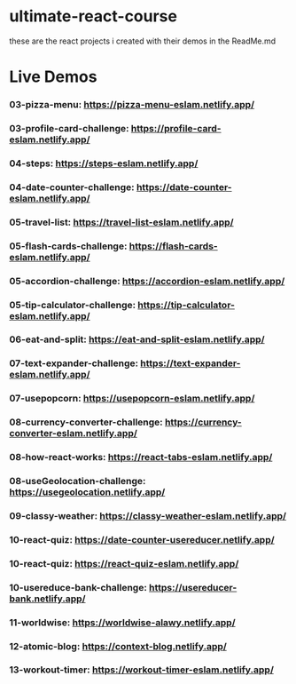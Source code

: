 # ultimate-react-course
these are the react projects i created with their demos in the ReadMe.md

# Live Demos
### 03-pizza-menu: https://pizza-menu-eslam.netlify.app/
### 03-profile-card-challenge: https://profile-card-eslam.netlify.app/
### 04-steps: https://steps-eslam.netlify.app/
### 04-date-counter-challenge: https://date-counter-eslam.netlify.app/
### 05-travel-list: https://travel-list-eslam.netlify.app/
### 05-flash-cards-challenge: https://flash-cards-eslam.netlify.app/
### 05-accordion-challenge: https://accordion-eslam.netlify.app/
### 05-tip-calculator-challenge: https://tip-calculator-eslam.netlify.app/
### 06-eat-and-split: https://eat-and-split-eslam.netlify.app/
### 07-text-expander-challenge: https://text-expander-eslam.netlify.app/
### 07-usepopcorn: https://usepopcorn-eslam.netlify.app/
### 08-currency-converter-challenge: https://currency-converter-eslam.netlify.app/
### 08-how-react-works: https://react-tabs-eslam.netlify.app/
### 08-useGeolocation-challenge: https://usegeolocation.netlify.app/
### 09-classy-weather: https://classy-weather-eslam.netlify.app/
### 10-react-quiz: https://date-counter-usereducer.netlify.app/
### 10-react-quiz: https://react-quiz-eslam.netlify.app/
### 10-usereduce-bank-challenge: https://usereducer-bank.netlify.app/
### 11-worldwise: https://worldwise-alawy.netlify.app/
### 12-atomic-blog: https://context-blog.netlify.app/
### 13-workout-timer: https://workout-timer-eslam.netlify.app/